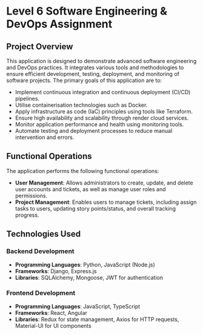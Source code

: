 # Level 6 Software Engineering & DevOps Assignment

## Project Overview

This application is designed to demonstrate advanced software engineering and DevOps practices. It integrates various tools and methodologies to ensure efficient development, testing, deployment, and monitoring of software projects. The primary goals of this application are to:

- Implement continuous integration and continuous deployment (CI/CD) pipelines.
- Utilise containerisation technologies such as Docker.
- Apply infrastructure as code (IaC) principles using tools like Terraform.
- Ensure high availability and scalability through render cloud services.
- Monitor application performance and health using monitoring tools.
- Automate testing and deployment processes to reduce manual intervention and errors.

## Functional Operations

The application performs the following functional operations:

- **User Management**: Allows administrators to create, update, and delete user accounts and tickets, as well as manage user roles and permissions.
- **Project Management**: Enables users to manage tickets, including assign tasks to users, updating story points/status, and overall tracking progress.

## Technologies Used

### Backend Development

- **Programming Languages**: Python, JavaScript (Node.js)
- **Frameworks**: Django, Express.js
- **Libraries**: SQLAlchemy, Mongoose, JWT for authentication

### Frontend Development

- **Programming Languages**: JavaScript, TypeScript
- **Frameworks**: React, Angular
- **Libraries**: Redux for state management, Axios for HTTP requests, Material-UI for UI components
